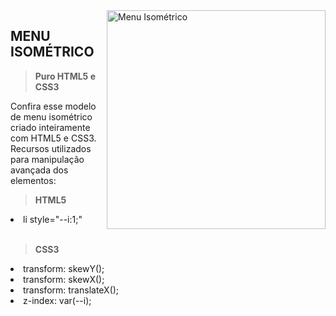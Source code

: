 <img src="https://github.com/PedroHugoHeinen/html5_css3/blob/c2b4febc9c89b9d5d9a95ab2e34c11b3a77b7b3d/menu-isometrico/menu-isometrico.png" min-width="350px" max-width="350px" width="350px" align="right" alt="Menu Isométrico">

## **MENU ISOMÉTRICO** <br>

> <strong>Puro HTML5 e CSS3</strong>

Confira esse modelo de menu isométrico criado inteiramente com HTML5 e CSS3.
Recursos utilizados para manipulação avançada dos elementos:

> <strong>HTML5</strong><br>
<li> li style="--i:1;" </li><br>

> <strong>CSS3</strong><br>
<li> transform: skewY(); </li>
<li> transform: skewX(); </li>
<li> transform: translateX(); </li>
<li> z-index: var(--i); </li>
